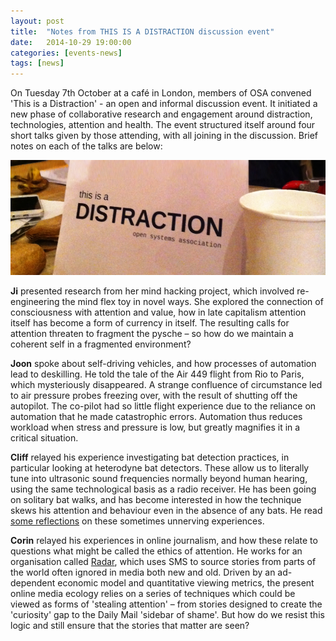 ```yaml
---
layout: post
title:  "Notes from THIS IS A DISTRACTION discussion event"
date:   2014-10-29 19:00:00
categories: [events-news]
tags: [news]
---
```



On Tuesday 7th October at a café in London, members of OSA convened 'This is a Distraction' - an open and informal discussion event. It initiated a new phase of collaborative research and engagement around distraction, technologies, attention and health. The event structured itself around four short talks given by those attending, with all joining in the discussion. Brief notes on each of the talks are below:

![This is a distraction event](/assets/content/events/distraction_camp_pic.jpg)

**Ji** presented research from her mind hacking project, which involved re-engineering the mind flex toy in novel ways. She explored the connection of consciousness with attention and value, how in late capitalism attention itself has become a form of currency in itself. The resulting calls for attention threaten to fragment the pysche – so how do we maintain a coherent self in a fragmented environment?

**Joon** spoke about self-driving vehicles, and how processes of automation lead to deskilling. He told the tale of the Air 449 flight from Rio to Paris, which mysteriously disappeared. A strange confluence of circumstance led to air pressure probes freezing over, with the result of shutting off the autopilot. The co-pilot had so little flight experience due to the reliance on automation that he made catastrophic errors. Automation thus reduces workload when stress and pressure is low, but greatly magnifies it in a critical situation.

**Cliff** relayed his experience investigating bat detection practices, in particular looking at heterodyne bat detectors. These allow us to literally tune into ultrasonic sound frequencies normally beyond human hearing, using the same technological basis as a radio receiver. He has been going on solitary bat walks, and has become interested in how the technique skews his attention and behaviour even in the absence of any bats. He read [some reflections](http://cliffhammett.com/scrap/2014/09/21/solobatwalks/) on these sometimes unnerving experiences. 

**Corin** relayed his experiences in online journalism, and how these relate to questions what might be called the ethics of attention. He works for an organisation called [Radar](http://www.onourradar.org/), which uses SMS to source stories from parts of the world often ignored in media both new and old. Driven by an ad-dependent economic model and quantitative viewing metrics, the present online media ecology relies on a series of techniques which could be viewed as forms of 'stealing attention' – from stories designed to create the 'curiosity' gap to the Daily Mail 'sidebar of shame'. But how do we resist this logic and still ensure that the stories that matter are seen?
